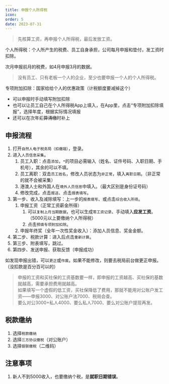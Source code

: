```yaml
---
title: 申报个人所得税
icon: 
order: 5
date: 2023-07-31
---
```


> 先核算工资，再申报个人所得税，最后发放工资。

个人所得税：个人所产生的税费、员工自身承担，公司每月申报和垫付，发工资时扣除。

次月申报前月的税费，如4月申报3月的数据。

> 没有员工、只有老板一个人的企业，至少也要申报一个人的个人所得税。

专项附加扣除：国家给给个人的优惠政策（计税额度要减掉这个）

- 可以申报时手动填写附加扣除
- 也可以让员工自己在个人所得税App上填入，在App里，点击“专项附加扣除填报”，选择年度，根据实际情况填报
- 还可以在次年~~汇算清缴~~时补上


## 申报流程

1. 打开`自然人电子税务局（扣缴端）`，登录。
2. 进入`人员信息采集`。
    1. 员工入职：点击`添加`，`*`的项目必需输入（姓名、证件号码、入职日期、手机号），其余的可以不填。
    2. 员工离职：双击`员工姓名`，修改人员状态为`非正常`，填入`离职日期`。（非正常的就不会被采集）
    3. 港澳人士和外国人在`境外人员信息`中填入。（最大区别是身份证号码）
    4. 修改完成，点击`报送`、点击`报表填写`。
3. 第一步、收入及减除填写：上一步的`报表填写`、或点击`综合收入所得`。
    1. 申报工资（正常工资薪金所得）
        1. 可以`复制上月当期数据`，也可以生成`零工资记录`、手动填入**应发工资**。（5000元以上要缴纳个人所得税）
        2. 点击`预填专项附加扣除`。
    2. 申报年终奖（全年一次性奖金收入）：添加人员信息、奖金金额。
4. 第二步、税款计算：进入后点击`重新计算`。
5. 第三步、附表填写，跳过。
6. 第四步、发送申报、获取反馈（申报成功）

如发现申报出错，可以`更正`或`作废`。如果不能修改，则要去税局前台做更正申报。（没扣款是百分百可以的）

> 申报的工资和买社保的工资基数要一样，即申报的工资越高、买社保的基数就越高，需要承担费用就越高。  
如果填写一个虚假的低工资，买社保降低了费用，那就不能用对公账户发工资——申报3000、对公账户法7000、税局会查。  
要么对公3000+私人4000、要么私人7000、要么对公账户提现再发。

## 税款缴纳

1. 选择`税款缴纳`
2. 选择`三方协议缴税`（对公账户）
3. 选择`银联缴税`（二维码）

## 注意事项

1. 新人不到5000收入，也要缴纳个税，是**就职日期错误**。


